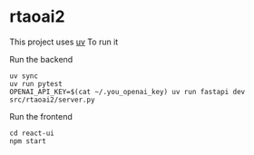 # rtaoai2

This project uses [uv](https://docs.astral.sh/uv/)
To run it

Run the backend
````
uv sync
uv run pytest
OPENAI_API_KEY=$(cat ~/.you_openai_key) uv run fastapi dev src/rtaoai2/server.py
````

Run the frontend
````
cd react-ui
npm start
````
